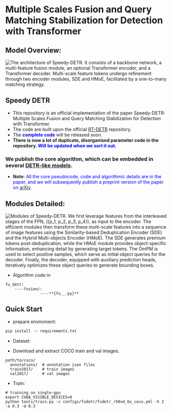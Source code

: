 # Multiple Scales Fusion and Query Matching Stabilization for Detection with Transformer


## Model Overview:
![The architecture of Speedy-DETR. It consists of a backbone network, a multi-feature fusion module, an optional Transformer encoder, and a Transformer decoder. Multi-scale feature tokens undergo refinement through two encoder modules, SDE and HMoE, facilitated by a one-to-many matching strategy.]([./model.png](https://github.com/ShenyDss/Speedy-DETR/blob/main/model.png))



## Speedy DETR
- This repository is an official implementation of the paper Speedy-DETR: Multiple Scales Fusion and Query Matching Stabilization for Detection with Transformer.
- The code are built upon the official [RT-DETR](https://zhao-yian.github.io/RTDETR/) repository.
- The <font color=blue>**complete code**</font> will be released soon.
- **There is now a lot of duplicate, disorganised parameter code in the repository. <font color=blue>**Will be updated when we sort it out.**</font>**

### We publish the core algorithm, which can be embedded in several [DETR-like models](https://github.com/open-mmlab/mmdetection).
- **Note**: <font color=blue>All the core pseudocode, code and algorithmic details are in the paper, and we will subsequently publish a preprint version of the paper on [arXiv](https://arXiv.org).</font>

## Modules Detailed:
![Modules of Speedy-DETR. We first leverage features from the interleaved stages of the FPN, \(\{p_1, p_2, p_3, p_4\}\), as input to the encoder. The efficient modules then transform these multi-scale features into a sequence of image features using the Similarity-based Deduplication Encoder (SDE) and the Hybrid Multi-objects Encoder (HMoE). The SDE generates premium tokens post-deduplication, while the HMoE   module provides object-specific information, enhancing detail by generating target tokens. The OmPM is used to select positive samples, which serve as initial object queries for the decoder. Finally, the decoder, equipped with auxiliary prediction heads, iteratively optimizes these object queries to generate bounding boxes.](./module.png)


- Algorithm code in 
```
fu_detr:
    ----fusion/:
               ----**{fu__.py}**
````

## Quick Start

- prepare enviroment:

```bash
pip install -r requirements.txt
```





- Dataset:

- Download and extract COCO train and val images.
```
path/to/coco/
  annotations/  # annotation json files
  train2017/    # train images
  val2017/      # val images
```

- Train:
```shell
# training on single-gpu
export CUDA_VISIBLE_DEVICES=0
python tools/train.py -c configs/fudetr/fudetr_r50vd_6x_coco.yml -h 2 -a 0.3 -d 0.3
```

